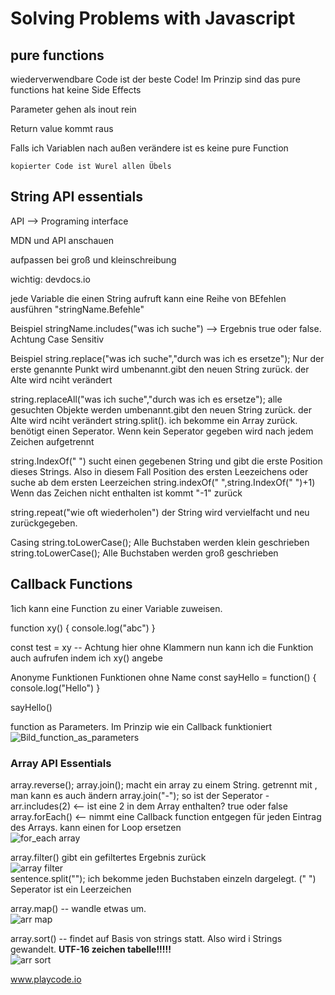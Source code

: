 # Solving Problems with Javascript

## pure functions

wiederverwendbare Code ist der beste Code! Im Prinzip sind das pure functions
hat keine Side Effects

Parameter gehen als inout rein 

Return value kommt raus

Falls ich Variablen nach außen verändere ist es keine pure Function

`kopierter Code ist Wurel allen Übels`


## String API essentials
API --> Programing interface

MDN und API anschauen

aufpassen bei groß und kleinschreibung

wichtig: devdocs.io


jede Variable die einen String aufruft kann eine Reihe von BEfehlen ausführen "stringName.Befehle"

Beispiel stringName.includes("was ich suche") --> Ergebnis true oder false. Achtung Case Sensitiv

Beispiel
string.replace("was ich suche","durch was ich es ersetze"); Nur der erste genannte Punkt wird umbenannt.gibt den neuen String zurück. der Alte wird nciht verändert

string.replaceAll("was ich suche","durch was ich es ersetze"); alle gesuchten Objekte werden umbenannt.gibt den neuen String zurück. der Alte wird nciht verändert
string.split(). ich bekomme ein Array zurück. benötigt einen Seperator. Wenn kein Seperator gegeben wird nach jedem Zeichen aufgetrennt


string.IndexOf(" ") sucht einen gegebenen String und gibt die erste Position dieses Strings. Also in diesem Fall Position des ersten Leezeichens
oder suche ab dem ersten Leerzeichen string.indexOf(" ",string.IndexOf(" ")+1)
Wenn das Zeichen nicht enthalten ist kommt "-1" zurück

string.repeat("wie oft wiederholen")  der String wird vervielfacht und neu zurückgegeben.

Casing
string.toLowerCase(); Alle Buchstaben werden klein geschrieben
string.toLowerCase(); Alle Buchstaben werden groß geschrieben


## Callback Functions

1ich kann eine Function zu einer Variable zuweisen. 

function xy() {
console.log("abc") }

const test = xy -- Achtung hier ohne Klammern
nun kann ich die Funktion auch aufrufen indem ich xy() angebe

Anonyme Funktionen
Funktionen ohne Name
const sayHello = function() {
console.log("Hello")
}

sayHello()



function as Parameters. Im Prinzip wie ein Callback funktioniert <br>
![Bild_function_as_parameters](https://user-images.githubusercontent.com/104325830/169482855-4d2d72a7-3589-461c-acee-faed306d0a8c.JPG)
<br>

### Array API Essentials
array.reverse();
array.join();  macht ein array zu einem String. getrennt mit , man kann es auch ändern array.join("-"); so ist der Seperator -
arr.includes(2) <-- ist eine 2 in dem Array enthalten? true oder false
array.forEach() <--
nimmt eine Callback function entgegen für jeden Eintrag des Arrays. kann einen for Loop ersetzen <br>![for_each array](https://user-images.githubusercontent.com/104325830/169485479-7b552a00-9043-4f31-b447-1340d204793e.JPG)
<br>

 
 

array.filter() gibt ein gefiltertes Ergebnis zurück <br>![array filter](https://user-images.githubusercontent.com/104325830/169516017-6cffa433-4f06-4a00-a794-6f0b5c4934a5.JPG)
 <br>
sentence.split(""); ich bekomme jeden Buchstaben einzeln dargelegt. (" ") Seperator ist ein Leerzeichen


array.map() -- wandle etwas um. <br>
![arr map](https://user-images.githubusercontent.com/104325830/169516573-853d663c-b9e8-4aa0-b4be-e8a14fbd2192.JPG) <br>

array.sort() -- findet auf Basis von strings statt. Also wird i Strings gewandelt. **UTF-16 zeichen tabelle!!!!!**
<br>
![arr sort](https://user-images.githubusercontent.com/104325830/169517524-e9408a58-ad1a-43ff-8b36-f924ab2e6343.JPG)
<br>

www.playcode.io










